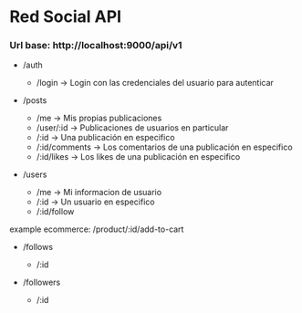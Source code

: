 # Red Social API

### Url base: http://localhost:9000/api/v1

- /auth
    - /login -> Login con las credenciales del usuario para autenticar

- /posts
    - /me -> Mis propias publicaciones
    - /user/:id -> Publicaciones de usuarios en particular
    - /:id -> Una publicación en especifico 
    - /:id/comments -> Los comentarios de una publicación en especifico
    - /:id/likes -> Los likes de una publicación en especifico

- /users
    - /me -> Mi informacion de usuario
    - /:id -> Un usuario en especifico
    - /:id/follow


example ecommerce: /product/:id/add-to-cart
    
- /follows
    - /:id

- /followers
    - /:id

